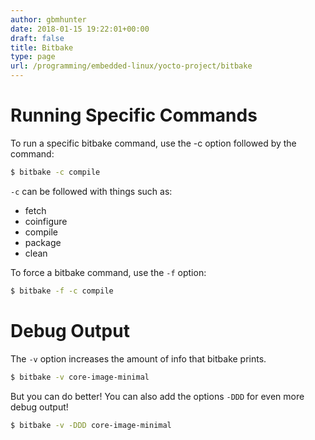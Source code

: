 ```yaml
---
author: gbmhunter
date: 2018-01-15 19:22:01+00:00
draft: false
title: Bitbake
type: page
url: /programming/embedded-linux/yocto-project/bitbake
---
```


# Running Specific Commands

To run a specific bitbake command, use the -c option followed by the command:

```sh
$ bitbake -c compile
```

`-c` can be followed with things such as:

* fetch
* coinfigure
* compile
* package
* clean

To force a bitbake command, use the `-f` option:

```sh
$ bitbake -f -c compile
```

# Debug Output

The `-v` option increases the amount of info that bitbake prints.

```sh  
$ bitbake -v core-image-minimal
```

But you can do better! You can also add the options `-DDD` for even more debug output!

```sh    
$ bitbake -v -DDD core-image-minimal
```

